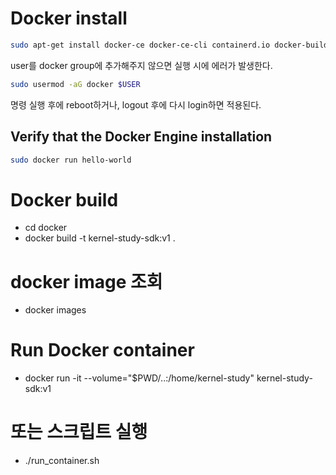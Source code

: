 # Docker install
~~~bash
sudo apt-get install docker-ce docker-ce-cli containerd.io docker-buildx-plugin docker-compose-plugin
~~~
user를 docker group에 추가해주지 않으면 실행 시에 에러가 발생한다.
~~~bash
sudo usermod -aG docker $USER
~~~
명령 실행 후에 reboot하거나, logout 후에 다시 login하면 적용된다.

## Verify that the Docker Engine installation
~~~bash
sudo docker run hello-world
~~~

# Docker build  
 - cd docker
 - docker build -t kernel-study-sdk:v1 .

# docker image 조회
 - docker images

# Run Docker container 
 - docker run -it --volume="$PWD/..:/home/kernel-study" kernel-study-sdk:v1

# 또는 스크립트 실행
 - ./run_container.sh
